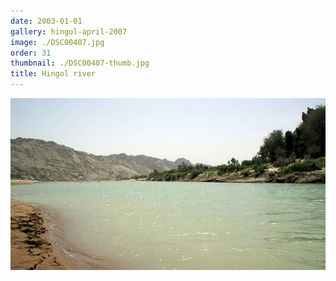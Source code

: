 ```yaml
---
date: 2003-01-01
gallery: hingol-april-2007
image: ./DSC00407.jpg
order: 31
thumbnail: ./DSC00407-thumb.jpg
title: Hingol river
---
```


![Hingol river](./DSC00407.jpg)